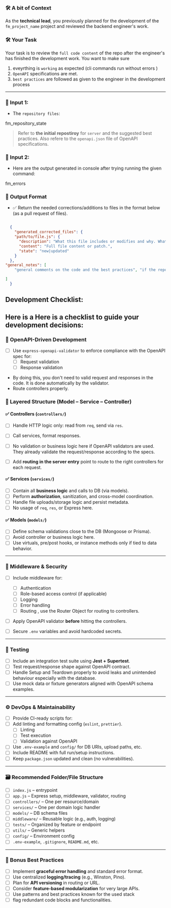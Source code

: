 
### 🛠️ **A bit of Context**

As the **technical lead**, you previously planned for the development of the  `fm_project_name` project and reviewed the backend engineer's work. 

### 🛠️ **Your Task**

Your task is to review the `full code content` of the repo after the engineer's has finished the development work. You want to make sure 

1. eveyrthing is `working` as expected (cli commands run without errors )
2. `OpenAPI` specifications are met.
3. `best practices` are followed as given to the engineer in the development process


---

### 🧾 Input 1:

- The `repository files`:


fm_repository_state

> Refer to **the initial repostiroy** for `server` and the suggested best practices.
> Also refere to the `openapi.json` file of OpenAPI specifications.

### 🧾 Input 2:

- Here are the output generated in console after trying running the given command:

fm_errors

### 🧾 Output Format

- ✅ Return the needed corrections/additions to files in the format below (as a pull request of files).

```json

  {
    "generated_corrected_files": {
    "path/to/file.js": {
      "description": "What this file includes or modifies and why. What best practices are followed",
      "content": "Full file content or patch.",
      "state": "new|updated"
    }
  },
"general_notes": [
    "general comments on the code and the best practices", "if the repository code doesn't work, you must identify the changes as major."

]
  }

```



## Development Checklist:

Here is a Here is a checklist to guide your development decisions:
---


### 📜 OpenAPI-Driven Development

* [ ] Use `express-openapi-validator` to enforce compliance with the OpenAPI spec for:
  * [ ] Request validation
  * [ ] Response validation

* By doing this, you don't need to valid request and responses in the code. It is done automatically by the validator.
* Route controllers properly.


### 🧱 Layered Structure (Model – Service – Controller)

#### ✅ Controllers (`controllers/`)

* [ ] Handle HTTP logic only: read from `req`, send via `res`.
* [ ] Call services, format responses.
* [ ] No validation or business logic here if OpenAPI validators are used. They already validate the request/response according to the specs.
* [ ] Add **routing in the server entry** point to route to the right controllers for each request.


#### ✅ Services (`services/`)

* [ ] Contain all **business logic** and calls to DB (via models).
* [ ] Perform **authorization**, sanitization, and cross-model coordination.
* [ ] Handle file uploads/storage logic and persist metadata.
* [ ] No usage of `req`, `res`, or Express here.

#### ✅ Models (`models/`)

* [ ] Define schema validations close to the DB (Mongoose or Prisma).
* [ ] Avoid controller or business logic here.
* [ ] Use virtuals, pre/post hooks, or instance methods only if tied to data behavior.
---

### 🔐 Middleware & Security

* [ ] Include middleware for:

  * [ ] Authentication
  * [ ] Role-based access control (if applicable)
  * [ ] Logging
  * [ ] Error handling
  * [ ] Routing , use the Router Object for routing to controllers.
* [ ] Apply OpenAPI validator **before** hitting the controllers.
* [ ] Secure `.env` variables and avoid hardcoded secrets.

---
### 🔬 Testing

* [ ] Include an integration test suite using **Jest + Supertest**.
* [ ] Test request/response shape against OpenAPI contract.
* [ ] Handle Setup and Teardown properly to avoid leaks and unintended behaviour especially with the database.
* [ ] Use mock data or fixture generators aligned with OpenAPI schema examples.
---

### ⚙️ DevOps & Maintainability

* [ ] Provide CI-ready scripts for:
* [ ] Add linting and formatting config (`eslint`, `prettier`).
  * [ ] Linting
  * [ ] Test execution
  * [ ] Validation against OpenAPI
* [ ] Use `.env-example` and `config/` for DB URIs, upload paths, etc.
* [ ] Include README with full run/setup instructions.
* [ ] Keep `package.json` updated and clean (no vulnerabilities).

---

### 🗃 Recommended Folder/File Structure

* [ ] `index.js` – entrypoint
* [ ] `app.js` – Express setup, middleware, validator, routing
* [ ] `controllers/` – One per resource/domain
* [ ] `services/` – One per domain logic handler
* [ ] `models/` – DB schema files
* [ ] `middleware/` – Reusable logic (e.g., auth, logging)
* [ ] `tests/` – Organized by feature or endpoint
* [ ] `utils/` – Generic helpers
* [ ] `config/` – Environment config
* [ ] `.env-example`, `.gitignore`, `README.md`, etc.

---
### 🔁 Bonus Best Practices

* [ ] Implement **graceful error handling** and standard error format.
* [ ] Use centralized **logging/tracing** (e.g., Winston, Pino).
* [ ] Plan for **API versioning** in routing or URL.
* [ ] Consider **feature-based modularization** for very large APIs.
* [ ] Use patterns and best practices known for the used stack
* [ ] flag redundant code blocks and functionalities.